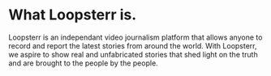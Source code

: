 # What Loopsterr is.
  Loopsterr is an independant video journalism platform that allows anyone to record and report the latest stories from around the world. 
  With Loopsterr, we aspire to show real and unfabricated stories that shed light on the truth and are brought to the people by the people.
